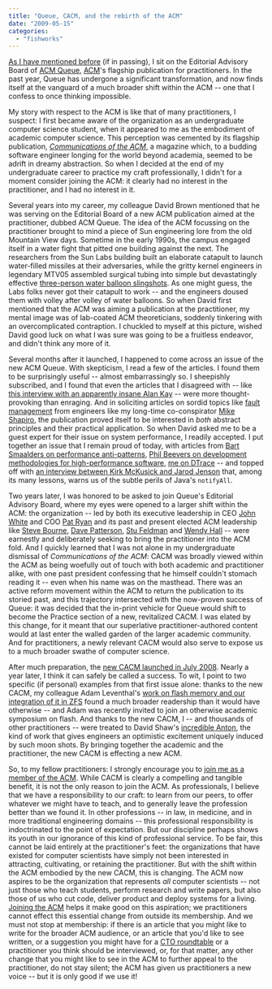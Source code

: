```yaml
---
title: "Queue, CACM, and the rebirth of the ACM"
date: "2009-05-15"
categories: 
  - "fishworks"
---
```


[As I have mentioned before](http://dtrace.org/blogs/bmc/a_tribute_to_jim_gray) (if in passing), I sit on the Editorial Advisory Board of [ACM Queue](http://queue.acm.org/), [ACM](http://en.wikipedia.org/wiki/Association_for_Computing_Machinery)'s flagship publication for practitioners. In the past year, Queue has undergone a significant transformation, and now finds itself at the vanguard of a much broader shift within the ACM -- one that I confess to once thinking impossible.

My story with respect to the ACM is like that of many practitioners, I suspect: I first became aware of the organization as an undergraduate computer science student, when it appeared to me as the embodiment of academic computer science. This perception was cemented by its flagship publication, _[Communications of the ACM](http://en.wikipedia.org/wiki/Communications_of_the_ACM)_, a magazine which, to a budding software engineer longing for the world beyond academia, seemed to be adrift in dreamy abstraction. So when I decided at the end of my undergraduate career to practice my craft professionally, I didn't for a moment consider joining the ACM: it clearly had no interest in the practitioner, and I had no interest in it.

Several years into my career, my colleague David Brown mentioned that he was serving on the Editorial Board of a new ACM publication aimed at the practitioner, dubbed ACM Queue. The idea of the ACM focussing on the practitioner brought to mind a piece of Sun engineering lore from the old Mountain View days. Sometime in the early 1990s, the campus engaged itself in a water fight that pitted one building against the next. The researchers from the Sun Labs building built an elaborate catapult to launch water-filled missiles at their adversaries, while the gritty kernel engineers in legendary MTV05 assembled surgical tubing into simple but devastatingly effective [three-person water balloon slingshots](http://www.frattoys.com/Toys-&-Fun-Stuff-Water-Balloon-Launcher-Slingshot/c62_34/index.html?gclid=CNzr2pLovZoCFRwDagodY3Y9rg). As one might guess, the Labs folks never got their catapult to work -- and the engineers doused them with volley after volley of water balloons. So when David first mentioned that the ACM was aiming a publication at the practitioner, my mental image was of lab-coated ACM theoreticians, soddenly tinkering with an overcomplicated contraption. I chuckled to myself at this picture, wished David good luck on what I was sure was going to be a fruitless endeavor, and didn't think any more of it.

Several months after it launched, I happened to come across an issue of the new ACM Queue. With skepticism, I read a few of the articles. I found them to be surprisingly useful -- almost embarrassingly so. I sheepishly subscribed, and I found that even the articles that I disagreed with -- like [this interview with an apparently insane Alan Kay](http://doi2.acm.org/1039511.1039523) -- were more thought-provoking than enraging. And in soliciting articles on sordid topics like [fault management](http://doi2.acm.org/1039511.1039537) from engineers like my long-time co-conspirator [Mike Shapiro](http://blogs.sun.com/mws), the publication proved itself to be interested in _both_ abstract principles and their practical application. So when David asked me to be a guest expert for their issue on system performance, I readily accepted. I put together an issue that I remain proud of today, with articles from [Bart Smaalders on performance anti-patterns](http://doi2.acm.org/1117389.1117403), [Phil Beevers on development methodologies for high-performance software](http://doi2.acm.org/1117389.1117402), [me on DTrace](http://doi2.acm.org/1117389.1117401) -- and topped off with [an interview between Kirk McKusick and Jarod Jenson](http://doi2.acm.org/1117389.1117399) that, among its many lessons, warns us of the subtle perils of Java's `notifyAll`.

Two years later, I was honored to be asked to join Queue's Editorial Advisory Board, where my eyes were opened to a larger shift within the ACM: the organization -- led by both its executive leadership in CEO [John White](http://www.acm.org/about/bios#Executive%20Director) and COO [Pat Ryan](http://awards.acm.org/citation.cfm?aw=156&srt=year&year=2008&searchterm=pat+ryan&id=9081343&ao=ACMPRES) and its past and present elected ACM leadership like [Steve Bourne](http://en.wikipedia.org/wiki/Stephen_R._Bourne), [Dave Patterson](http://en.wikipedia.org/wiki/David_A._Patterson), [Stu Feldman](http://en.wikipedia.org/wiki/Stuart_Feldman) and [Wendy Hall](http://en.wikipedia.org/wiki/Wendy_Hall) -- were earnestly and deliberately seeking to bring the practitioner into the ACM fold. And I quickly learned that I was not alone in my undergraduate dismissal of _Communications of the ACM_: CACM was broadly viewed within the ACM as being woefully out of touch with both academic and practitioner alike, with one past president confessing that he himself couldn't stomach reading it -- even when his name was on the masthead. There was an active reform movement within the ACM to return the publication to its storied past, and this trajectory intersected with the now-proven success of Queue: it was decided that the in-print vehicle for Queue would shift to become the Practice section of a new, revitalized CACM. I was elated by this change, for it meant that our superlative practitioner-authored content would at last enter the walled garden of the larger academic community. And for practitioners, a newly relevant CACM would also serve to expose us to a much broader swathe of computer science.

After much preparation, the [new CACM launched in July 2008](http://doi2.acm.org/1364782.1364783). Nearly a year later, I think it can safely be called a success. To wit, I point to two specific (if personal) examples from that first issue alone: thanks to the new CACM, my colleague Adam Leventhal's [work on flash memory and our integration of it in ZFS](http://doi2.acm.org/1364782.1364796) found a much broader readership than it would have otherwise -- and Adam was recently invited to join an otherwise academic symposium on flash. And thanks to the new CACM, I -- and thousands of other practitioners -- were treated to David Shaw's [incredible Anton](http://doi2.acm.org/1364782.1364802), the kind of work that gives engineers an optimistic excitement uniquely induced by such moon shots. By bringing together the academic and the practitioner, the new CACM is effecting a new ACM.

So, to my fellow practitioners: I strongly encourage you to [join me as a member of the ACM](http://campus.acm.org/public/quickjoin/interim.cfm). While CACM is clearly a compelling and tangible benefit, it is not the only reason to join the ACM. As professionals, I believe that we have a responsibility to our craft: to learn from our peers, to offer whatever we might have to teach, and to generally leave the profession better than we found it. In other professions -- in law, in medicine, and in more traditional engineering domains -- this professional responsibility is indoctrinated to the point of expectation. But our discipline perhaps shows its youth in our ignorance of this kind of professional service. To be fair, this cannot be laid entirely at the practitioner's feet: the organizations that have existed for computer scientists have simply not been interested in attracting, cultivating, or retaining the practitioner. But with the shift within the ACM embodied by the new CACM, this is changing. The ACM now aspires to be the organization that represents _all_ computer scientists -- not just those who teach students, perform research and write papers, but also those of us who cut code, deliver product and deploy systems for a living. [Joining the ACM](http://campus.acm.org/public/quickjoin/interim.cfm) helps it make good on this aspiration; we practitioners cannot effect this essential change from outside its membership. And we must not stop at membership: if there is an article that you might like to write for the broader ACM audience, or an article that you'd like to see written, or a suggestion you might have for a [CTO roundtable](http://queue.acm.org/listing.cfm?typefilter=ctoroundtable&sort=publication_date&order=desc&qc_type=ctoroundtable&article_type=&item_topic=all&filter_type=topic&page_title=CTO%20Roundtables&filter=all) or a practitioner you think should be interviewed, or, for that matter, any other change that you might like to see in the ACM to further appeal to the practitioner, do not stay silent; the ACM has given us practitioners a new voice -- but it is only good if we use it!
